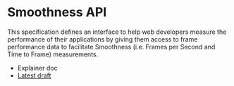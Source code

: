 # Smoothness API

This specification defines an interface to help web developers measure the performance of their applications by giving them access to frame performance data to facilitate Smoothness (i.e. Frames per Second and Time to Frame) measurements.

* Explainer doc
* [Latest draft](http://w3c.github.io/smoothness)

